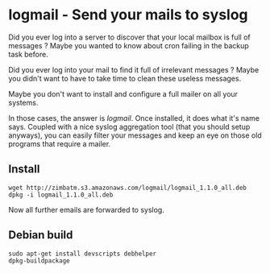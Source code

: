 logmail - Send your mails to syslog
===================================

Did you ever log into a server to discover that your local mailbox is full
of messages ? Maybe you wanted to know about cron failing in the backup task before.

Did you ever log into your mail to find it full of irrelevant messages ?
Maybe you didn't want to have to take time to clean these useless messages.

Maybe you don't want to install and configure a full mailer on all your systems.

In those cases, the answer is *logmail*. Once installed, it does what
it's name says. Coupled with a nice syslog aggregation tool (that you should
setup anyways), you can easily filter your messages and keep an eye on those
old programs that require a mailer.

Install
-------

```
wget http://zimbatm.s3.amazonaws.com/logmail/logmail_1.1.0_all.deb
dpkg -i logmail_1.1.0_all.deb
```

Now all further emails are forwarded to syslog.

Debian build
------------

```
sudo apt-get install devscripts debhelper
dpkg-buildpackage
```
